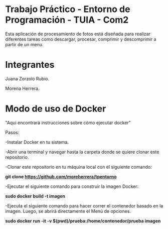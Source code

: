 # Trabajo Práctico - Entorno de Programación - TUIA - Com2
Esta aplicación de procesamiento de fotos está diseñada para realizar diferentes tareas como descargar, procesar, comprimir y descomprimir a partir de un menu.

# Integrantes
Juana Zorzolo Rubio.

Morena Herrera.

# Modo de uso de Docker
"Aqui encontrará instrucciones sobre cómo ejecutar docker"

Pasos:

-Instalar Docker en tu sistema.

-Abrir una terminal y navegar hasta la carpeta donde se quiere clonar este repositorio.

-Clonar este repositorio en tu máquina local con el siguiente comando:

**git clone https://github.com/moreherrera/tpentorno**

-Ejecutar el siguiente comando para construir la imagen Docker:

**sudo docker build -t imagen**

-Ejecuta el siguiente comando para hacer correr el contenedor basado en la imagen. Luego, se abrirá directamente el Menú de opciones.

**sudo docker run -it -v $(pwd)/prueba:/home/contenedor/prueba imagen**
